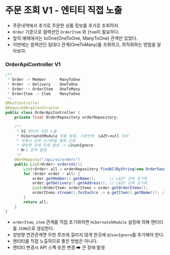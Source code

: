 # 주문 조회 V1 - 엔티티 직접 노출

- 주문내역에서 추가로 주문한 상품 정보를 추가로 조회하자.
- `Order` 기준으로 컬렉션인 `OrderItem` 와 `Item`이 필요하다.
- 앞의 예제에서는 toOne(OneToOne, ManyToOne) 관계만 있었다.
- 이번에는 컬렉션인 일대다 관계(OneToMany)를 조회하고, 최적화하는 방법을 알아보자.


### OrderApiController V1 

```java
/**
 * Order -> Member    - ManyToOne
 * Order -> Delivery  - OneToOne
 * Order -> OrderItem - OneToMany
 * OrderItem -> Item  - ManyToOne
 */
@RestController
@RequiredArgsConstructor
public class OrderApiController {
    private final OrderRepository orderRepository;

    /**
     * V1 엔티티 직접 노출
     * Hibernate5Module 모듈 등록, 기본전략  LAZY=null 처리
     * 프록시 강제 초기화를 통해 조회
     * 양방향 관계 문제 발생 -> @JsonIgnore
     * N+1 문제 발생
     */
    @GetMapping("/api/v1/orders")
    public List<Order> ordersV1(){
        List<Order> all = orderRepository.findAllByString(new OrderSearch());
        for (Order order : all) {
            order.getMember().getName();      // LAZY 강제 초기화
            order.getDelivery().getAddress(); // LAZY 강제 초기화
            List<OrderItem> orderItems = order.getOrderItems();
            orderItems.stream().forEach(o -> o.getItem().getName()); // LAZY 강제 초기화
        }
        return all;
    }
}

```
- `orderItem`, `item` 관계를 직접 초기화하면 `Hibernate5Module` 설정에 의해 엔티티를 `JSON`으로 생성한다.
- 양방향 연관관계면 무한 루프에 걸리지 않게 한곳에 `@JsonIgnore`를 추가해야 한다.
- 엔티티를 직접 노출하므로 좋은 방법은 아니다.
- 엔티티 변경시 API 스펙 또한 변경 ➡ 큰 장애 발생 
